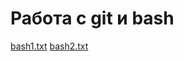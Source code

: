 # Работа с git и bash
[bash1.txt](https://github.com/user-attachments/files/16046207/bash1.txt)
[bash2.txt](https://github.com/user-attachments/files/16046214/bash2.txt)
